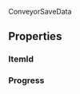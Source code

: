 <p class="title">ConveyorSaveData</p>

## Properties


### ItemId
<div><Declaration modifier="public string" content=" <span>&lt;span class=&quot;property&quot;&gt;ItemId&lt;/span&gt; { &lt;span class=&quot;method&quot;&gt;get&lt;/span&gt;; &lt;span class=&quot;method&quot;&gt;set&lt;/span&gt;; }</span>"></Declaration></div>

### Progress
<div><Declaration modifier="public float" content=" <span>&lt;span class=&quot;property&quot;&gt;Progress&lt;/span&gt; { &lt;span class=&quot;method&quot;&gt;get&lt;/span&gt;; &lt;span class=&quot;method&quot;&gt;set&lt;/span&gt;; }</span>"></Declaration></div>
